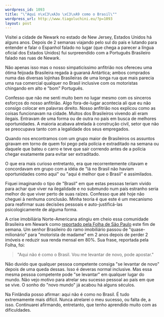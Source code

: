 ```yaml
--- 
wordpress_id: 1093
title: "\"Aqui n\xC3\xA3o \xC3\xA9 como o Brasil\""
wordpress_url: http://www.tiagoluchini.eu/?p=1093
layout: post
---
```

Visitei a cidade de Newark no estado de New Jersey, Estados Unidos há alguns anos. Depois de 2 semanas viajando pelo sul do país e lutando para entender e falar o Espanhol falado no lugar (que chega a parecer a língua oficial dos Estados Unidos) fui surpreendido com a Português Brasileiro falado nas ruas de Newark.

Não apenas isso mas o nosso simpaticíssimo anfitrião nos ofereceu uma ótima feijoada Brasileira regada à guaraná Antártica; ambos comprados numa das diversas lojinhas Brasileiras de uma longa rua que mais parecia uma rua comercial qualquer no Brasil inclusive com os motoristas chingando em alto e "bom" Português.

Confesso que não me senti muito bem no lugar mesmo com os sinceros esforços do nosso anfitrião. Algo fora-de-lugar acontecia ali que eu não consigo colocar em palavras direito. Nosso anfitrião nos explicou como as coisas funcionavam na cidade. Muitos dos Brasileiros vivendo ali eram ilegais. Entravam de uma forma ou de outra no país em busca de melhores oportunidades. A maioria acabava atrelada à construção civil, setor que não se preocupava tanto com a legalidade dos seus empregados.

Quando nos encontramos com um grupo maior de Brasileiros os assuntos giravam em torno de quem foi pego pela polícia e extraditado na semana ou daquele que bateu o carro e teve que sair correndo antes de a polícia chegar exatamente para evitar ser extraditado.

O que era mais curioso entretanto, era que recorrentemente citavam e concordavam em grupo com a idéia de "lá no Brasil não haviam oportunidades como aqui" ou "aqui é melhor que o Brasil" e assimilados.

Fiquei imaginando o tipo de "Brasil" em que estas pessoas teriam vivido para achar que viver na ilegalidade e no submundo num país estranho seria melhor do que viver perto de suas raízes. Confesso que até hoje não cheguei à nenhuma conclusão. Minha teoria é que este é um mecanismo para reafirmar suas decisões pessoais e auto-justificá-las psicologicamente de alguma forma.

A crise imobiliária Norte-Americana atingiu em cheio essa comunidade Brasileira em Newark como <a href="http://www1.folha.uol.com.br/folha/pensata/fernandocanzian/ult1470u463098.shtml" target="_blank">reportado pela Folha de São Paulo</a> este fim de semana. Um senhor Brasileiro do ramo imobiliário passou de "quase-milionário" para "motorista de madame" em 2 anos depois de perder 2 imóveis e reduzir sua renda mensal em 80%. Sua frase, reportada pela Folha, foi:
<blockquote>"Aqui não é como o Brasil. Vou me levantar de novo, pode apostar."</blockquote>
Não duvido que qualquer pessoa competente consiga "se levantar de novo" depois de uma queda dessas. Isso é deveras normal inclusive. Mas essa mesma pessoa competente pode "se levantar" em qualquer lugar do mundo. Não vejo motivo para atrelar seu sucesso pessoal ao país em que se vive. O sonho do "novo mundo" já acabou há alguns séculos.

Na Finlândia posso afirmar: aqui não é como no Brasil. É tudo extremamente mais difícil. Nunca atrelarei o meu sucesso, ou falta de, a isso. Continuarei afirmando, entretanto, que tenho aprendido muito com as dificuldades.
